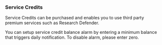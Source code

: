 ### Service Credits

Service Credits can be purchased and enables you to use third party premium services such as Research Defender.

You can setup service credit balance alarm by entering a minimum balance that triggers daily notification. To disable alarm, please enter zero.
